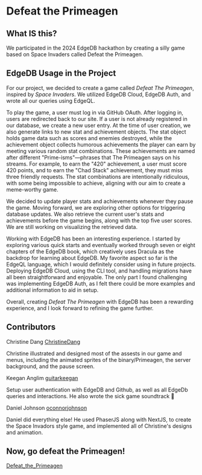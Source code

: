 # Defeat the Primeagen

## What IS this?

We participated in the 2024 EdgeDB hackathon by creating a silly game based on Space Invaders called Defeat the Primeagen.

## EdgeDB Usage in the Project

For our project, we decided to create a game called _Defeat The Primeagen_, inspired by _Space Invaders_. We utilized EdgeDB Cloud, EdgeDB Auth, and wrote all our queries using EdgeQL.

To play the game, a user must log in via GitHub OAuth. After logging in, users are redirected back to our site. If a user is not already registered in our database, we create a new user entry. At the time of user creation, we also generate links to new stat and achievement objects. The stat object holds game data such as scores and enemies destroyed, while the achievement object collects humorous achievements the player can earn by meeting various random stat combinations. These achievements are named after different "Prime-isms"—phrases that The Primeagen says on his streams. For example, to earn the "420" achievement, a user must score 420 points, and to earn the "Chad Stack" achievement, they must miss three friendly requests. The stat combinations are intentionally ridiculous, with some being impossible to achieve, aligning with our aim to create a meme-worthy game.

We decided to update player stats and achievements whenever they pause the game. Moving forward, we are exploring other options for triggering database updates. We also retrieve the current user's stats and achievements before the game begins, along with the top five user scores. We are still working on visualizing the retrieved data.

Working with EdgeDB has been an interesting experience. I started by exploring various quick starts and eventually worked through seven or eight chapters of the EdgeDB book, which creatively uses Dracula as the backdrop for learning about EdgeDB. My favorite aspect so far is the EdgeQL language, which I would definitely consider using in future projects. Deploying EdgeDB Cloud, using the CLI tool, and handling migrations have all been straightforward and enjoyable. The only part I found challenging was implementing EdgeDB Auth, as I felt there could be more examples and additional information to aid in setup.

Overall, creating _Defeat The Primeagen_ with EdgeDB has been a rewarding experience, and I look forward to refining the game further.

## Contributors

Christine Dang [ChristineDang](https://github.com/ChristineDang)

Christine illustrated and designed most of the assests in our game and menus, including
the animated sprites of the binary/Primeagen, the server background, and the pause screen.

Keegan Anglim [guitarkeegan](github.com/guitarkeeegan)

Setup user authentication with EdgeDB and Github, as well as all EdgeDb queries and interactions. He also wrote the sick game soundtrack 🚀

Daniel Johnson [oconnorjohnson](github.com/oconnorjohnson)

Daniel did everything else! He used PhaserJS along with NextJS, to create the Space Invadors style game, and implemented all of Christine's designs and animation.

## Now, go defeat the Primeagen!

[Defeat_the_Primeagen](https://defeat-the-primeagen.vercel.app/)
